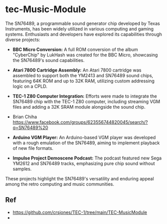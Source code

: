 # tec-Music-Module

The SN76489, a programmable sound generator chip developed by Texas Instruments, has been widely utilized in various computing and gaming systems. Enthusiasts and developers have explored its capabilities through diverse projects:

- **BBC Micro Conversion:** A full ROM conversion of the album "CyberChip" by LukHash was created for the BBC Micro, showcasing the SN76489's sound capabilities. 

- **Atari 7800 Cartridge Assembly:** An Atari 7800 cartridge was assembled to support both the YM2413 and SN76489 sound chips, featuring 64K ROM and up to 32K RAM, utilizing custom addressing logic on a CPLD. 

- **TEC-1 Z80 Computer Integration:** Efforts were made to integrate the SN76489 chip with the TEC-1 Z80 computer, including streaming VGM files and adding a 32K SRAM module alongside the sound chip. 

- Brian Chiha https://www.facebook.com/groups/623556744820045/search/?q=SN76489%20


- **Arduino VGM Player:** An Arduino-based VGM player was developed with a rough emulation of the SN76489, aiming to implement playback of new file formats. 

- **Impulse Project Demoscene Podcast:** The podcast featured new Sega YM2612 and SN76489 tracks, emphasizing pure chip sound without samples. 

These projects highlight the SN76489's versatility and enduring appeal among the retro computing and music communities. 



## Ref 
- https://github.com/crsjones/TEC-1/tree/main/TEC-MusicModule
- 

